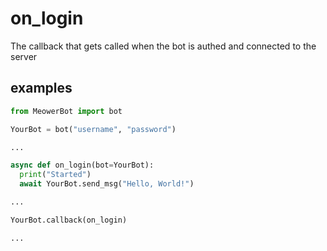 # on_login

The callback that gets called when the bot is authed and connected to the server


## examples


```py
from MeowerBot import bot

YourBot = bot("username", "password")

...

async def on_login(bot=YourBot):
  print("Started")
  await YourBot.send_msg("Hello, World!")

...

YourBot.callback(on_login)

...

```